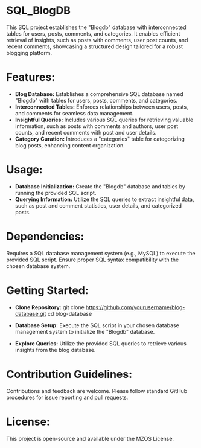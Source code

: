 # SQL_BlogDB
This SQL project establishes the "Blogdb" database with interconnected tables for users, posts, comments, and categories. It enables efficient retrieval of insights, such as posts with comments, user post counts, and recent comments, showcasing a structured design tailored for a robust blogging platform.

# Features:
- **Blog Database:** Establishes a comprehensive SQL database named "Blogdb" with tables for users, posts, comments, and categories.
- **Interconnected Tables:** Enforces relationships between users, posts, and comments for seamless data management.
- **Insightful Queries:** Includes various SQL queries for retrieving valuable information, such as posts with comments and authors, user post counts, and recent comments with post and user details.
- **Category Curation:** Introduces a "categories" table for categorizing blog posts, enhancing content organization.

# Usage:
- **Database Initialization:** Create the "Blogdb" database and tables by running the provided SQL script.
- **Querying Information:** Utilize the SQL queries to extract insightful data, such as post and comment statistics, user details, and categorized posts.

# Dependencies:
Requires a SQL database management system (e.g., MySQL) to execute the provided SQL script.
Ensure proper SQL syntax compatibility with the chosen database system.

# Getting Started:
- **Clone Repository:**
git clone https://github.com/yourusername/blog-database.git
cd blog-database

- **Database Setup:**
Execute the SQL script in your chosen database management system to initialize the "Blogdb" database.

- **Explore Queries:**
Utilize the provided SQL queries to retrieve various insights from the blog database.

# Contribution Guidelines:
Contributions and feedback are welcome. Please follow standard GitHub procedures for issue reporting and pull requests.

# License:
This project is open-source and available under the MZOS License.
